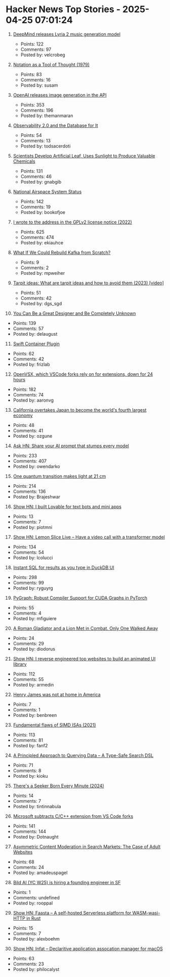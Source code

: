 # Hacker News Top Stories - 2025-04-25 07:01:24

1. [DeepMind releases Lyria 2 music generation model](https://deepmind.google/discover/blog/music-ai-sandbox-now-with-new-features-and-broader-access/)
   - Points: 122
   - Comments: 97
   - Posted by: velcrobeg

2. [Notation as a Tool of Thought (1979)](https://www.jsoftware.com/papers/tot.htm)
   - Points: 83
   - Comments: 16
   - Posted by: susam

3. [OpenAI releases image generation in the API](https://openai.com/index/image-generation-api/)
   - Points: 353
   - Comments: 196
   - Posted by: themanmaran

4. [Observability 2.0 and the Database for It](https://greptime.com/blogs/2025-04-25-greptimedb-observability2-new-database)
   - Points: 54
   - Comments: 13
   - Posted by: todsacerdoti

5. [Scientists Develop Artificial Leaf, Uses Sunlight to Produce Valuable Chemicals](https://newscenter.lbl.gov/2025/04/24/scientists-develop-artificial-leaf-that-uses-sunlight-to-produce-valuable-chemicals/)
   - Points: 131
   - Comments: 46
   - Posted by: gnabgib

6. [National Airspace System Status](https://nasstatus.faa.gov/)
   - Points: 142
   - Comments: 19
   - Posted by: bookofjoe

7. [I wrote to the address in the GPLv2 license notice (2022)](https://code.mendhak.com/gpl-v2-address-letter/)
   - Points: 625
   - Comments: 474
   - Posted by: ekiauhce

8. [What If We Could Rebuild Kafka from Scratch?](https://www.morling.dev/blog/what-if-we-could-rebuild-kafka-from-scratch/)
   - Points: 9
   - Comments: 2
   - Posted by: mpweiher

9. [Tarpit ideas: What are tarpit ideas and how to avoid them (2023) [video]](https://www.ycombinator.com/library/Ij-tarpit-ideas-what-are-tarpit-ideas-how-to-avoid-them)
   - Points: 51
   - Comments: 42
   - Posted by: dgs_sgd

10. [You Can Be a Great Designer and Be Completely Unknown](https://www.chrbutler.com/you-can-be-a-great-designer-and-be-completely-unknown)
   - Points: 139
   - Comments: 57
   - Posted by: delaugust

11. [Swift Container Plugin](https://github.com/apple/swift-container-plugin)
   - Points: 62
   - Comments: 42
   - Posted by: frizlab

12. [OpenVSX, which VSCode forks rely on for extensions, down for 24 hours](https://status.open-vsx.org/)
   - Points: 182
   - Comments: 74
   - Posted by: aaronvg

13. [California overtakes Japan to become the world's fourth largest economy](https://edition.cnn.com/2025/04/25/business/california-japan-economy-tariffs-intl-hnk/index.html)
   - Points: 48
   - Comments: 41
   - Posted by: ozgune

14. [Ask HN: Share your AI prompt that stumps every model](undefined)
   - Points: 233
   - Comments: 407
   - Posted by: owendarko

15. [One quantum transition makes light at 21 cm](https://bigthink.com/starts-with-a-bang/21cm-magic-length/)
   - Points: 214
   - Comments: 136
   - Posted by: Brajeshwar

16. [Show HN: I built Lovable for text bots and mini apps](https://plutonic.dev)
   - Points: 13
   - Comments: 7
   - Posted by: piotmni

17. [Show HN: Lemon Slice Live – Have a video call with a transformer model](undefined)
   - Points: 134
   - Comments: 54
   - Posted by: lcolucci

18. [Instant SQL for results as you type in DuckDB UI](https://motherduck.com/blog/introducing-instant-sql/)
   - Points: 298
   - Comments: 99
   - Posted by: ryguyrg

19. [PyGraph: Robust Compiler Support for CUDA Graphs in PyTorch](https://arxiv.org/abs/2503.19779)
   - Points: 55
   - Comments: 4
   - Posted by: mfiguiere

20. [A Roman Gladiator and a Lion Met in Combat. Only One Walked Away](https://www.nytimes.com/2025/04/23/science/lion-gladiator-romans-bones.html)
   - Points: 24
   - Comments: 29
   - Posted by: diodorus

21. [Show HN: I reverse engineered top websites to build an animated UI library](https://reverseui.com)
   - Points: 112
   - Comments: 55
   - Posted by: armedin

22. [Henry James was not at home in America](https://newrepublic.com/article/193998/henry-james-not-home-america)
   - Points: 7
   - Comments: 1
   - Posted by: benbreen

23. [Fundamental flaws of SIMD ISAs (2021)](https://www.bitsnbites.eu/three-fundamental-flaws-of-simd/)
   - Points: 113
   - Comments: 81
   - Posted by: fanf2

24. [A Principled Approach to Querying Data – A Type-Safe Search DSL](https://www.claudiu-ivan.com/writing/search-dsl)
   - Points: 71
   - Comments: 8
   - Posted by: kioku

25. [There's a Seeker Born Every Minute (2024)](https://lareviewofbooks.org/article/theres-a-seeker-born-every-minute/)
   - Points: 14
   - Comments: 7
   - Posted by: tintinnabula

26. [Microsoft subtracts C/C++ extension from VS Code forks](https://www.theregister.com/2025/04/24/microsoft_vs_code_subtracts_cc_extension/)
   - Points: 141
   - Comments: 144
   - Posted by: Dotnaught

27. [Asymmetric Content Moderation in Search Markets: The Case of Adult Websites](https://papers.ssrn.com/sol3/papers.cfm?abstract_id=5106235)
   - Points: 68
   - Comments: 24
   - Posted by: amadeuspagel

28. [Bild AI (YC W25) is hiring a founding engineer in SF](https://www.ycombinator.com/companies/bild-ai/jobs/m2ilR5L-founding-engineer)
   - Points: 1
   - Comments: undefined
   - Posted by: rooppal

29. [Show HN: Faasta – A self-hosted Serverless platform for WASM-wasi-HTTP in Rust](https://github.com/fourlexboehm/faasta)
   - Points: 15
   - Comments: 7
   - Posted by: alexboehm

30. [Show HN: Infat – Declaritive application assocation manager for macOS](https://github.com/philocalyst/infat)
   - Points: 63
   - Comments: 23
   - Posted by: philocalyst

